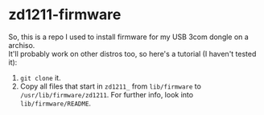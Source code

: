 # zd1211-firmware
So, this is a repo I used to install firmware for my USB 3com dongle on a archiso.  
It'll probably work on other distros too, so here's a tutorial (I haven't tested it):  
1. `git clone` it.
2. Copy all files that start in `zd1211_` from `lib/firmware` to `/usr/lib/firmware/zd1211`.
For further info, look into `lib/firmware/README`.
